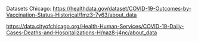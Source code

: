 Datasets
Chicago: https://healthdata.gov/dataset/COVID-19-Outcomes-by-Vaccination-Status-Historical/fmz3-7y63/about_data

https://data.cityofchicago.org/Health-Human-Services/COVID-19-Daily-Cases-Deaths-and-Hospitalizations-H/naz8-j4nc/about_data
